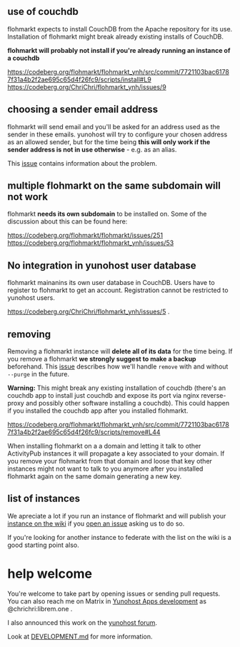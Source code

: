 ## use of couchdb 

flohmarkt expects to install CouchDB from the Apache repository for its use. Installation of flohmarkt might break already existing installs of CouchDB.

**flohmarkt will probably not install if you're already running an instance of a couchdb**

https://codeberg.org/flohmarkt/flohmarkt_ynh/src/commit/7721103bac61787f31a4b2f2ae695c65d4f26fc9/scripts/install#L9
https://codeberg.org/ChriChri/flohmarkt_ynh/issues/9

## choosing a sender email address

flohmarkt will send email and you'll be asked for an address used as the sender in these emails. yunohost will try to configure your chosen address as an allowed sender, but for the time being **this will only work if the sender address is not in use otherwise** - e.g. as an alias.

This [issue](https://codeberg.org/flohmarkt/flohmarkt_ynh/issues/50) contains information about the problem.

## multiple flohmarkt on the same subdomain will not work

flohmarkt **needs its own subdomain** to be installed on. Some of the discussion about this can be found here:

https://codeberg.org/flohmarkt/flohmarkt/issues/251
https://codeberg.org/flohmarkt/flohmarkt_ynh/issues/53

## No integration in yunohost user database

flohmarkt mainanins its own user database in CouchDB. Users have to register to flohmarkt to get an account. Registration cannot be restricted to yunohost users.

https://codeberg.org/ChriChri/flohmarkt_ynh/issues/5 .

## removing

Removing a flohmarkt instance will **delete all of its data** for the time being. If you remove a flohmarkt **we strongly suggest to make a backup** beforehand. This [issue](https://codeberg.org/flohmarkt/flohmarkt_ynh/issues/29) describes how we'll handle `remove` with and without `--purge` in the future.

**Warning:** This might break any existing installation of couchdb (there's an couchdb app to install just couchdb and expose its port via nginx reverse-proxy and possibly other software installing a couchdb). This could happen if you installed the couchdb app after you installed flohmarkt.

https://codeberg.org/flohmarkt/flohmarkt_ynh/src/commit/7721103bac61787f31a4b2f2ae695c65d4f26fc9/scripts/remove#L44

When installing flohmarkt on a a domain and letting it talk to other ActivityPub instances it will propagate a key associated to your domain. If you remove your flohmarkt from that domain and loose that key other instances might not want to talk to you anymore after you installed flohmarkt again on the same domain generating a new key.

## list of instances

We apreciate a lot if you run an instance of flohmarkt and will publish your [instance on the wiki](https://codeberg.org/flohmarkt/flohmarkt/wiki/flohmarkt-instances) if you [open an issue](https://codeberg.org/flohmarkt/flohmarkt/issues) asking us to do so.

If you're looking for another instance to federate with the list on the wiki is a good starting point also.

# help welcome

You're welcome to take part by opening issues or sending pull requests. You can also reach me on Matrix in [Yunohost Apps development](https://matrix.to/#/%23yunohost-apps:matrix.org) as @chrichri:librem.one .

I also announced this work on the [yunohost forum](https://forum.yunohost.org/t/ynh-flohmarkt-flohmarkt-as-an-app-for-yunohost/28455?u=chrichri).

Look at [DEVELOPMENT.md](doc/DEVELOPMENT.md) for more information.
